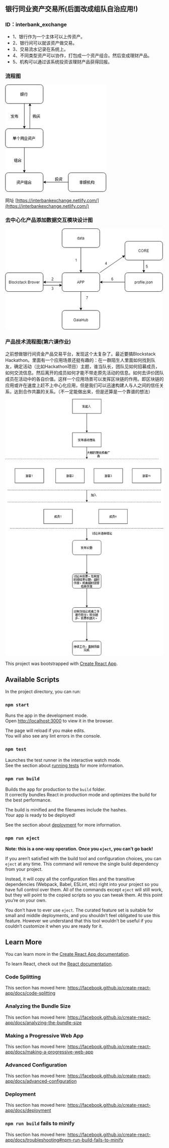 ## 银行同业资产交易所(后面改成组队自治应用!)

### ID：interbank_exchange

- 1、银行作为一个主体可以上传资产。
- 2、银行间可以就该资产做交易。
- 3、交易流水记录在系统上。
- 4、不同类型资产可以协作，打包成一个资产组合。然后变成理财产品。
- 5、机构可以通过该系统投资该理财产品获得回报。

### 流程图
![alt tag](./files/流程图.jpg)

网址 [https://interbankexchange.netlify.com/](https://interbankexchange.netlify.com/)


### 去中心化产品添加数据交互模块设计图
![alt tag](./files/存储.jpg)


### 产品技术流程图(第六课作业)
之前想做银行间资金产品交易平台，发现这个太复杂了。最近要搞Blockstack Hackathon。里面有一个应用场景还挺有趣的：在一群陌生人里面如何找到队友，确定活动（比如Hackathon项目）主题，谁当队长，团队见如何招募成员，如何交流信息。然后离开的成员如何才能不带走原先活动的信息。如何去评价团队成员在活动中的各自价值。这样一个应用场景可以发挥区块链的作用。即区块链的应用或许在速度上赶不上中心化应用，但是我们可以迅速构建人与人之间的信任关系，达到合作共赢的关系。（不一定能做出来，但是还算是一个靠谱的想法）

![alt tag](./files/技术流程图.jpg)



This project was bootstrapped with [Create React App](https://github.com/facebook/create-react-app).

## Available Scripts

In the project directory, you can run:

### `npm start`

Runs the app in the development mode.<br>
Open [http://localhost:3000](http://localhost:3000) to view it in the browser.

The page will reload if you make edits.<br>
You will also see any lint errors in the console.

### `npm test`

Launches the test runner in the interactive watch mode.<br>
See the section about [running tests](https://facebook.github.io/create-react-app/docs/running-tests) for more information.

### `npm run build`

Builds the app for production to the `build` folder.<br>
It correctly bundles React in production mode and optimizes the build for the best performance.

The build is minified and the filenames include the hashes.<br>
Your app is ready to be deployed!

See the section about [deployment](https://facebook.github.io/create-react-app/docs/deployment) for more information.

### `npm run eject`

**Note: this is a one-way operation. Once you `eject`, you can’t go back!**

If you aren’t satisfied with the build tool and configuration choices, you can `eject` at any time. This command will remove the single build dependency from your project.

Instead, it will copy all the configuration files and the transitive dependencies (Webpack, Babel, ESLint, etc) right into your project so you have full control over them. All of the commands except `eject` will still work, but they will point to the copied scripts so you can tweak them. At this point you’re on your own.

You don’t have to ever use `eject`. The curated feature set is suitable for small and middle deployments, and you shouldn’t feel obligated to use this feature. However we understand that this tool wouldn’t be useful if you couldn’t customize it when you are ready for it.

## Learn More

You can learn more in the [Create React App documentation](https://facebook.github.io/create-react-app/docs/getting-started).

To learn React, check out the [React documentation](https://reactjs.org/).

### Code Splitting

This section has moved here: https://facebook.github.io/create-react-app/docs/code-splitting

### Analyzing the Bundle Size

This section has moved here: https://facebook.github.io/create-react-app/docs/analyzing-the-bundle-size

### Making a Progressive Web App

This section has moved here: https://facebook.github.io/create-react-app/docs/making-a-progressive-web-app

### Advanced Configuration

This section has moved here: https://facebook.github.io/create-react-app/docs/advanced-configuration

### Deployment

This section has moved here: https://facebook.github.io/create-react-app/docs/deployment

### `npm run build` fails to minify

This section has moved here: https://facebook.github.io/create-react-app/docs/troubleshooting#npm-run-build-fails-to-minify
